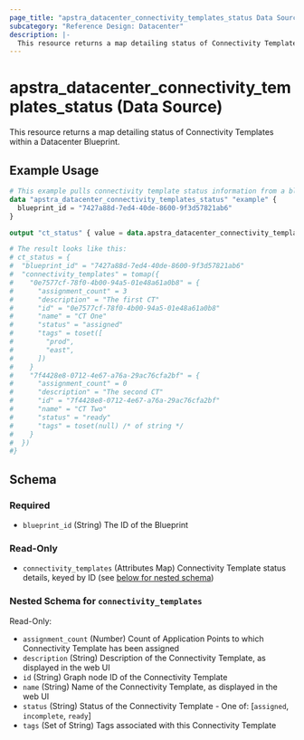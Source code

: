 ```yaml
---
page_title: "apstra_datacenter_connectivity_templates_status Data Source - terraform-provider-apstra"
subcategory: "Reference Design: Datacenter"
description: |-
  This resource returns a map detailing status of Connectivity Templates within a Datacenter Blueprint.
---
```


# apstra_datacenter_connectivity_templates_status (Data Source)

This resource returns a map detailing status of Connectivity Templates within a Datacenter Blueprint.


## Example Usage

```terraform
# This example pulls connectivity template status information from a blueprint
data "apstra_datacenter_connectivity_templates_status" "example" {
  blueprint_id = "7427a88d-7ed4-40de-8600-9f3d57821ab6"
}

output "ct_status" { value = data.apstra_datacenter_connectivity_templates_status.example }

# The result looks like this:
# ct_status = {
#  "blueprint_id" = "7427a88d-7ed4-40de-8600-9f3d57821ab6"
#  "connectivity_templates" = tomap({
#    "0e7577cf-78f0-4b00-94a5-01e48a61a0b8" = {
#      "assignment_count" = 3
#      "description" = "The first CT"
#      "id" = "0e7577cf-78f0-4b00-94a5-01e48a61a0b8"
#      "name" = "CT One"
#      "status" = "assigned"
#      "tags" = toset([
#        "prod",
#        "east",
#      ])
#    }
#    "7f4428e8-0712-4e67-a76a-29ac76cfa2bf" = {
#      "assignment_count" = 0
#      "description" = "The second CT"
#      "id" = "7f4428e8-0712-4e67-a76a-29ac76cfa2bf"
#      "name" = "CT Two"
#      "status" = "ready"
#      "tags" = toset(null) /* of string */
#    }
#  })
#}
```

<!-- schema generated by tfplugindocs -->
## Schema

### Required

- `blueprint_id` (String) The ID of the Blueprint

### Read-Only

- `connectivity_templates` (Attributes Map) Connectivity Template status details, keyed by ID (see [below for nested schema](#nestedatt--connectivity_templates))

<a id="nestedatt--connectivity_templates"></a>
### Nested Schema for `connectivity_templates`

Read-Only:

- `assignment_count` (Number) Count of Application Points to which Connectivity Template has been assigned
- `description` (String) Description of the Connectivity Template, as displayed in the web UI
- `id` (String) Graph node ID of the Connectivity Template
- `name` (String) Name of the Connectivity Template, as displayed in the web UI
- `status` (String) Status of the Connectivity Template - One of: [`assigned`, `incomplete`, `ready`]
- `tags` (Set of String) Tags associated with this Connectivity Template
